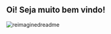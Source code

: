 ## Oi! Seja muito bem vindo!


<img src="https://myreadme.vercel.app/api/embed/YOURUSERNAME?panels=userstatistics,toprepositories,toplanguages,commitgraph" alt="reimaginedreadme" />

